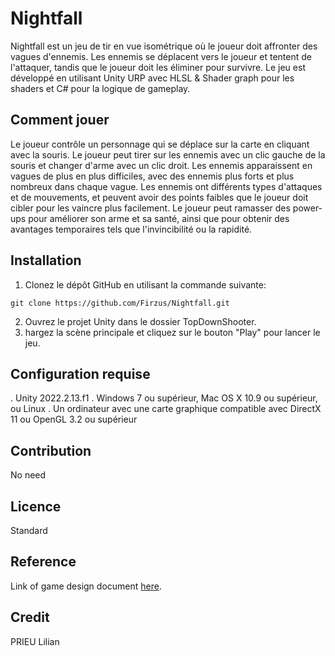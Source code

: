 # Nightfall

Nightfall est un jeu de tir en vue isométrique où le joueur doit affronter des vagues d'ennemis.
Les ennemis se déplacent vers le joueur et tentent de l'attaquer, tandis que le joueur doit les éliminer pour survivre.
Le jeu est développé en utilisant Unity URP avec HLSL & Shader graph pour les shaders et C# pour la logique de gameplay.

## Comment jouer

Le joueur contrôle un personnage qui se déplace sur la carte en cliquant avec la souris. Le joueur peut tirer sur les ennemis avec un clic gauche de la souris et changer d'arme avec un clic droit. Les ennemis apparaissent en vagues de plus en plus difficiles, avec des ennemis plus forts et plus nombreux dans chaque vague. Les ennemis ont différents types d'attaques et de mouvements, et peuvent avoir des points faibles que le joueur doit cibler pour les vaincre plus facilement. Le joueur peut ramasser des power-ups pour améliorer son arme et sa santé, ainsi que pour obtenir des avantages temporaires tels que l'invincibilité ou la rapidité.

## Installation

1. Clonez le dépôt GitHub en utilisant la commande suivante:

```
git clone https://github.com/Firzus/Nightfall.git
```

2. Ouvrez le projet Unity dans le dossier TopDownShooter.
3. hargez la scène principale et cliquez sur le bouton "Play" pour lancer le jeu.

## Configuration requise

. Unity 2022.2.13.f1
. Windows 7 ou supérieur, Mac OS X 10.9 ou supérieur, ou Linux
. Un ordinateur avec une carte graphique compatible avec DirectX 11 ou OpenGL 3.2 ou supérieur

## Contribution

No need

## Licence

Standard

## Reference

Link of game design document [here](https://docs.google.com/document/d/1EoThmq0U4S3GfmfLzK5CWwE2Fa3vsG0a0x2aWMHmZ2s/edit?usp=sharing).

## Credit

PRIEU Lilian
